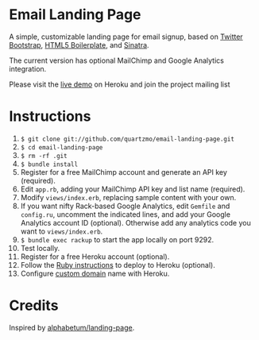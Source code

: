 Email Landing Page
============

A simple, customizable landing page for email signup, based on [Twitter Bootstrap](https://github.com/twitter/bootstrap), [HTML5 Boilerplate](https://github.com/h5bp/html5-boilerplate), and [Sinatra](https://github.com/sinatra/sinatra).

The current version has optional MailChimp and Google Analytics integration.

Please visit the [live demo](http://landingpages.herokuapp.com/) on Heroku and join the project mailing list

# Instructions

1. `$ git clone git://github.com/quartzmo/email-landing-page.git`
1. `$ cd email-landing-page`
1. `$ rm -rf .git`
1. `$ bundle install`
1. Register for a free MailChimp account and generate an API key (required).
1. Edit `app.rb`, adding your MailChimp API key and list name (required).
1. Modify `views/index.erb`, replacing sample content with your own.
1. If you want nifty Rack-based Google Analytics, edit `Gemfile` and `config.ru`, uncomment the indicated lines, and add
   your Google Analytics account ID (optional). Otherwise add any analytics code you want to `views/index.erb`.
1. `$ bundle exec rackup` to start the app locally on port 9292.
1. Test locally.
1. Register for a free Heroku account (optional).
1. Follow the [Ruby instructions](https://devcenter.heroku.com/articles/ruby) to deploy to Heroku (optional).
1. Configure [custom domain](https://devcenter.heroku.com/articles/custom-domains) name with Heroku.

# Credits

Inspired by [alphabetum/landing-page](https://github.com/alphabetum/landing-page).
